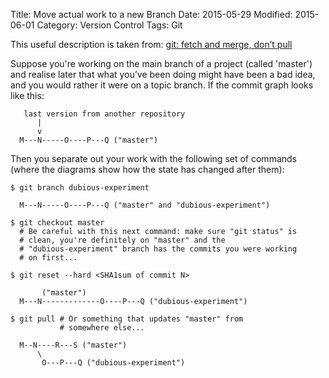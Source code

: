Title: Move actual work to a new Branch
Date: 2015-05-29
Modified: 2015-06-01
Category: Version Control
Tags: Git

This useful description is taken from: [git: fetch and merge, don’t pull](http://longair.net/blog/2009/04/16/git-fetch-and-merge/)

Suppose you're working on the main branch of a project (called 'master')
and realise later that what you’ve been doing might have been a bad
idea, and you would rather it were on a topic branch. If the commit
graph looks like this:

       last version from another repository
          |
          v
      M---N-----O----P---Q ("master")

Then you separate out your work with the following set of commands
(where the diagrams show how the state has changed after them):

    $ git branch dubious-experiment

      M---N-----O----P---Q ("master" and "dubious-experiment")

    $ git checkout master
      # Be careful with this next command: make sure "git status" is
      # clean, you're definitely on "master" and the
      # "dubious-experiment" branch has the commits you were working
      # on first...

    $ git reset --hard <SHA1sum of commit N>

           ("master")
      M---N-------------O----P---Q ("dubious-experiment")

    $ git pull # Or something that updates "master" from
               # somewhere else...

      M--N----R---S ("master")
          \
           O---P---Q ("dubious-experiment")

